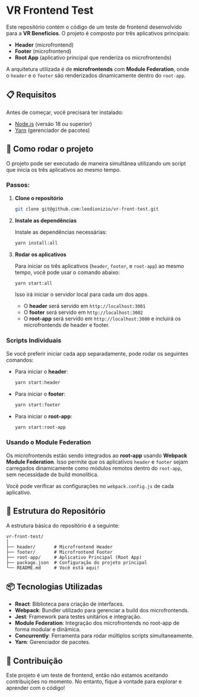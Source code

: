 # VR Frontend Test

Este repositório contém o código de um teste de frontend desenvolvido para a **VR Benefícios**. O projeto é composto por três aplicativos principais:

- **Header** (microfrontend)
- **Footer** (microfrontend)
- **Root App** (aplicativo principal que renderiza os microfrontends)

A arquitetura utilizada é de **microfrontends** com **Module Federation**, onde o `header` e o `footer` são renderizados dinamicamente dentro do `root-app`.

## 📋 Requisitos

Antes de começar, você precisará ter instalado:

- [Node.js](https://nodejs.org/) (versão 18 ou superior)
- [Yarn](https://classic.yarnpkg.com/en/docs/install/) (gerenciador de pacotes)

## 🚀 Como rodar o projeto

O projeto pode ser executado de maneira simultânea utilizando um script que inicia os três aplicativos ao mesmo tempo.

### Passos:

1. **Clone o repositório**

   ```bash
   git clone git@github.com:leodionizio/vr-front-test.git
   ```

2. **Instale as dependências**

   Instale as dependências necessárias:

   ```bash
   yarn install:all
   ```

3. **Rodar os aplicativos**

   Para iniciar os três aplicativos (`header`, `footer`, e `root-app`) ao mesmo tempo, você pode usar o comando abaixo:

   ```bash
   yarn start:all
   ```

   Isso irá iniciar o servidor local para cada um dos apps.

   - O **header** será servido em `http://localhost:3001`
   - O **footer** será servido em `http://localhost:3002`
   - O **root-app** será servido em `http://localhost:3000` e incluirá os microfrontends de header e footer.

### Scripts Individuais

Se você preferir iniciar cada app separadamente, pode rodar os seguintes comandos:

- Para iniciar o **header**:
  
  ```bash
  yarn start:header
  ```

- Para iniciar o **footer**:
  
  ```bash
  yarn start:footer
  ```

- Para iniciar o **root-app**:
  
  ```bash
  yarn start:root-app
  ```

### Usando o Module Federation

Os microfrontends estão sendo integrados ao **root-app** usando **Webpack Module Federation**. Isso permite que os aplicativos `header` e `footer` sejam carregados dinamicamente como módulos remotos dentro do `root-app`, sem necessidade de build monolítica.

Você pode verificar as configurações no `webpack.config.js` de cada aplicativo.

## 📂 Estrutura do Repositório

A estrutura básica do repositório é a seguinte:

```
vr-front-test/
│
├── header/       # Microfrontend Header
├── footer/       # Microfrontend Footer
├── root-app/     # Aplicativo Principal (Root App)
├── package.json  # Configuração do projeto principal
└── README.md     # Você está aqui!
```

## 📦 Tecnologias Utilizadas

- **React**: Biblioteca para criação de interfaces.
- **Webpack**: Bundler utilizado para gerenciar a build dos microfrontends.
- **Jest**: Framework para testes unitários e integração.
- **Module Federation**: Integração dos microfrontends no root-app de forma modular e dinâmica.
- **Concurrently**: Ferramenta para rodar múltiplos scripts simultaneamente.
- **Yarn**: Gerenciador de pacotes.

## 🤝 Contribuição

Este projeto é um teste de frontend, então não estamos aceitando contribuições no momento. No entanto, fique à vontade para explorar e aprender com o código!

